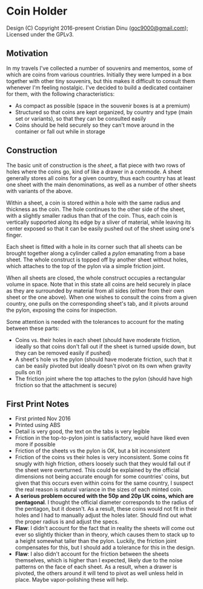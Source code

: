 Coin Holder
===========

Design (C) Copyright 2016-present Cristian Dinu (<goc9000@gmail.com>); Licensed under the GPLv3.


Motivation
----------

In my travels I've collected a number of souvenirs and mementos, some of which are coins from various countries. Initially they were lumped in a box together with other tiny souvenirs, but this makes it difficult to consult them whenever I'm feeling nostalgic. I've decided to build a dedicated container for them, with the following characteristics:

- As compact as possible (space in the souvenir boxes is at a premium)
- Structured so that coins are kept organized, by country and type (main set or variants), so that they can be consulted easily
- Coins should be held securely so they can't move around in the container or fall out while in storage


Construction
------------

The basic unit of construction is the *sheet*, a flat piece with two rows of holes where the coins go, kind of like a drawer in a commode. A sheet generally stores all coins for a given country, thus each country has at least one sheet with the main denominations, as well as a number of other sheets with variants of the above.

Within a sheet, a coin is stored within a hole with the same radius and thickness as the coin. The hole continues to the other side of the sheet, with a slightly smaller radius than that of the coin. Thus, each coin is vertically supported along its edge by a sliver of material, while leaving its center exposed so that it can be easily pushed out of the sheet using one's finger.

Each sheet is fitted with a hole in its corner such that all sheets can be brought together along a cylinder called a *pylon* emanating from a base sheet. The whole construct is topped off by another sheet without holes, which attaches to the top of the pylon via a simple friction joint.

When all sheets are closed, the whole construct occupies a rectangular volume in space. Note that in this state all coins are held securely in place as they are surrounded by material from all sides (either from their own sheet or the one above). When one wishes to consult the coins from a given country, one pulls on the corresponding sheet's tab, and it pivots around the pylon, exposing the coins for inspection.

Some attention is needed with the tolerances to account for the mating between these parts:

- Coins vs. their holes in each sheet (should have moderate friction, ideally so that coins don't fall out if the sheet is turned upside down, but they can be removed easily if pushed)
- A sheet's hole vs the pylon (should have moderate friction, such that it can be easily pivoted but ideally doesn't pivot on its own when gravity pulls on it)
- The friction joint where the top attaches to the pylon (should have high friction so that the attachment is secure)


First Print Notes
-----------------

- First printed Nov 2016
- Printed using ABS
- Detail is very good, the text on the tabs is very legible
- Friction in the top-to-pylon joint is satisfactory, would have liked even more if possible
- Friction of the sheets vs the pylon is OK, but a bit inconsistent
- Friction of the coins vs their holes is very inconsistent. Some coins fit snugly with high friction, others loosely such that they would fall out if the sheet were overturned. This could be explained by the official dimensions not being accurate enough for some countries' coins, but given that this occurs even within coins for the same country, I suspect the real reason is natural variance in the sizes of each minted coin.
- **A serious problem occured with the 50p and 20p UK coins, which are pentagonal**. I thought the official diameter corresponds to the radius of the pentagon, but it doesn't. As a result, these coins would not fit in their holes and I had to manually adjust the holes later. Should find out what the proper radius is and adjust the specs.
- **Flaw**: I didn't account for the fact that in reality the sheets will come out ever so slightly thicker than in theory, which causes them to stack up to a height somewhat taller than the pylon. Luckily, the friction joint compensates for this, but I should add a tolerance for this in the design.
- **Flaw**: I also didn't account for the friction between the sheets themselves, which is higher than I expected, likely due to the noise patterns on the face of each sheet. As a result, when a drawer is pivoted, the others around it will tend to pivot as well unless held in place. Maybe vapor-polishing these will help.
